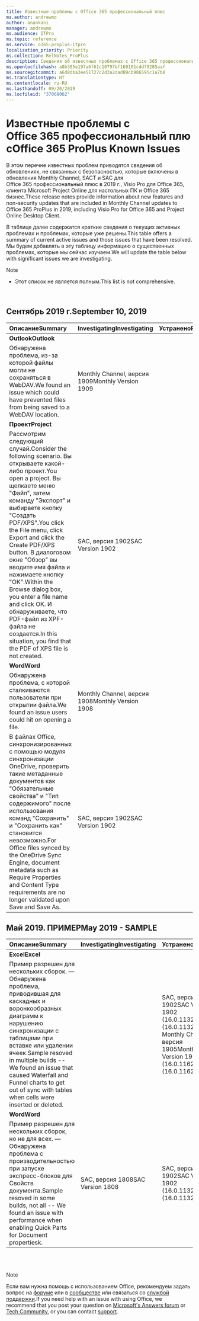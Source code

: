 ```yaml
---
title: Известные проблемы с Office 365 профессиональный плюс
ms.author: andrewmo
author: anankani
manager: andrewmo
ms.audience: ITPro
ms.topic: reference
ms.service: o365-proplus-itpro
localization_priority: Priority
ms.collection: RelNotes_ProPlus
description: Сведения об известных проблемах с Office 365 профессиональный плюс
ms.openlocfilehash: a8b385e197a6f61c10797bf160101cdd70285aaf
ms.sourcegitcommit: a6d8dba3ee51727c2d3a2dad89cb986595c1a7b8
ms.translationtype: HT
ms.contentlocale: ru-RU
ms.lasthandoff: 09/20/2019
ms.locfileid: "37068062"
---
```

# <a name="office-365-proplus-known-issues"></a><span data-ttu-id="a4e8e-103">Известные проблемы с Office 365 профессиональный плюс</span><span class="sxs-lookup"><span data-stu-id="a4e8e-103">Office 365 ProPlus Known Issues</span></span>

<span data-ttu-id="a4e8e-104">В этом перечне известных проблем приводятся сведения об обновлениях, не связанных с безопасностью, которые включены в обновления Monthly Channel, SACT и SAC для Office 365 профессиональный плюс в 2019 г., Visio Pro для Office 365, клиента Microsoft Project Online для настольных ПК и Office 365 бизнес.</span><span class="sxs-lookup"><span data-stu-id="a4e8e-104">These release notes provide information about new features and non-security updates that are included in Monthly Channel updates to Office 365 ProPlus in 2019, including Visio Pro for Office 365 and Project Online Desktop Client.</span></span>

<span data-ttu-id="a4e8e-105">В таблице далее содержатся краткие сведения о текущих активных проблемах и проблемах, которые уже решены.</span><span class="sxs-lookup"><span data-stu-id="a4e8e-105">This table offers a summary of current active issues and those issues that have been resolved.</span></span>  <span data-ttu-id="a4e8e-106">Мы будем добавлять в эту таблицу информацию о существенных проблемах, которые мы сейчас изучаем.</span><span class="sxs-lookup"><span data-stu-id="a4e8e-106">We will update the table below with significant issues we are investigating.</span></span>

 > [!NOTE]
 >- <span data-ttu-id="a4e8e-107">Этот список не является полным.</span><span class="sxs-lookup"><span data-stu-id="a4e8e-107">This list is not comprehensive.</span></span>

<br>

## <a name="september-2019"></a><span data-ttu-id="a4e8e-108">Сентябрь 2019 г.</span><span class="sxs-lookup"><span data-stu-id="a4e8e-108">September 10, 2019</span></span>

|<span data-ttu-id="a4e8e-109">Описание</span><span class="sxs-lookup"><span data-stu-id="a4e8e-109">Summary</span></span>|<span data-ttu-id="a4e8e-110">Investigating</span><span class="sxs-lookup"><span data-stu-id="a4e8e-110">Investigating</span></span>|<span data-ttu-id="a4e8e-111">Устранено</span><span class="sxs-lookup"><span data-stu-id="a4e8e-111">Resolved</span></span>|
|:-------------------------------------------------------------------------------------|:-----|:-----|
|<span data-ttu-id="a4e8e-112">**Outlook**</span><span class="sxs-lookup"><span data-stu-id="a4e8e-112">**Outlook**</span></span>
<span data-ttu-id="a4e8e-113">Обнаружена проблема, из-за которой файлы могли не сохраняться в WebDAV.</span><span class="sxs-lookup"><span data-stu-id="a4e8e-113">We found an issue which could have prevented files from being saved to a WebDAV location.</span></span>|<span data-ttu-id="a4e8e-114">Monthly Channel, версия 1909</span><span class="sxs-lookup"><span data-stu-id="a4e8e-114">Monthly Version 1909</span></span>||
|<span data-ttu-id="a4e8e-115">**Проект**</span><span class="sxs-lookup"><span data-stu-id="a4e8e-115">**Project**</span></span>
<span data-ttu-id="a4e8e-116">Рассмотрим следующий случай.</span><span class="sxs-lookup"><span data-stu-id="a4e8e-116">Consider the following scenario.</span></span> <span data-ttu-id="a4e8e-117">Вы открываете какой-либо проект.</span><span class="sxs-lookup"><span data-stu-id="a4e8e-117">You open a project.</span></span> <span data-ttu-id="a4e8e-118">Вы щелкаете меню "Файл", затем команду "Экспорт" и выбираете кнопку "Создать PDF/XPS".</span><span class="sxs-lookup"><span data-stu-id="a4e8e-118">You click the File menu, click Export and click the Create PDF/XPS button.</span></span> <span data-ttu-id="a4e8e-119">В диалоговом окне "Обзор" вы вводите имя файла и нажимаете кнопку "ОК".</span><span class="sxs-lookup"><span data-stu-id="a4e8e-119">Within the Browse dialog box, you enter a file name and click OK.</span></span> <span data-ttu-id="a4e8e-120">И обнаруживаете, что PDF-файл из XPF-файла не создается.</span><span class="sxs-lookup"><span data-stu-id="a4e8e-120">In this situation, you find that the PDF of XPS file is not created.</span></span> |<span data-ttu-id="a4e8e-121">SAC, версия 1902</span><span class="sxs-lookup"><span data-stu-id="a4e8e-121">SAC Version 1902</span></span>||
|<span data-ttu-id="a4e8e-122">**Word**</span><span class="sxs-lookup"><span data-stu-id="a4e8e-122">**Word**</span></span>
<span data-ttu-id="a4e8e-123">Обнаружена проблема, с которой сталкиваются пользователи при открытии файла.</span><span class="sxs-lookup"><span data-stu-id="a4e8e-123">We found an issue users could hit on opening a file.</span></span>|<span data-ttu-id="a4e8e-124">Monthly Channel, версия 1908</span><span class="sxs-lookup"><span data-stu-id="a4e8e-124">Monthly Version 1908</span></span>||
<span data-ttu-id="a4e8e-125">В файлах Office, синхронизированных с помощью модуля синхронизации OneDrive, проверить такие метаданные документов как "Обязательные свойства" и "Тип содержимого" после использования команд "Сохранить" и "Сохранить как" становится невозможно.</span><span class="sxs-lookup"><span data-stu-id="a4e8e-125">For Office files synced by the OneDrive Sync Engine, document metadata such as Require Properties and Content Type requirements are no longer validated upon Save and Save As.</span></span>|<span data-ttu-id="a4e8e-126">SAC, версия 1902</span><span class="sxs-lookup"><span data-stu-id="a4e8e-126">SAC Version 1902</span></span>||

## <a name="may-2019---sample"></a><span data-ttu-id="a4e8e-127">Май 2019. ПРИМЕР</span><span class="sxs-lookup"><span data-stu-id="a4e8e-127">May 2019 - SAMPLE</span></span>

|<span data-ttu-id="a4e8e-128">Описание</span><span class="sxs-lookup"><span data-stu-id="a4e8e-128">Summary</span></span>|<span data-ttu-id="a4e8e-129">Investigating</span><span class="sxs-lookup"><span data-stu-id="a4e8e-129">Investigating</span></span>|<span data-ttu-id="a4e8e-130">Устранено</span><span class="sxs-lookup"><span data-stu-id="a4e8e-130">Resolved</span></span>|
|:-------------------------------------------------------------------------------------|:-----|:-----|
|<span data-ttu-id="a4e8e-131">**Excel**</span><span class="sxs-lookup"><span data-stu-id="a4e8e-131">**Excel**</span></span>
<span data-ttu-id="a4e8e-132">Пример разрешен для нескольких сборок. — Обнаружена проблема, приводившая для каскадных и воронкообразных диаграмм к нарушению синхронизации с таблицами при вставке или удалении ячеек.</span><span class="sxs-lookup"><span data-stu-id="a4e8e-132">Sample resoved in multiple builds -- We found an issue that caused Waterfall and Funnel charts to get out of sync with tables when cells were inserted or deleted.</span></span>||<span data-ttu-id="a4e8e-133">SAC, версия 1902</span><span class="sxs-lookup"><span data-stu-id="a4e8e-133">SAC Version 1902</span></span> <br> <span data-ttu-id="a4e8e-134">(16.0.11328.20306)</span><span class="sxs-lookup"><span data-stu-id="a4e8e-134">(16.0.11328.20306)</span></span> <br> <span data-ttu-id="a4e8e-135">Monthly Channel, версия 1905</span><span class="sxs-lookup"><span data-stu-id="a4e8e-135">Monthly Version 1905</span></span> <br> <span data-ttu-id="a4e8e-136">(16.0.11629.20210)</span><span class="sxs-lookup"><span data-stu-id="a4e8e-136">(16.0.11629.20210)</span></span>|
|<span data-ttu-id="a4e8e-137">**Word**</span><span class="sxs-lookup"><span data-stu-id="a4e8e-137">**Word**</span></span>
<span data-ttu-id="a4e8e-138">Пример разрешен для нескольких сборок, но не для всех. — Обнаружена проблема с производительностью при запуске экспресс-блоков для Свойств документа.</span><span class="sxs-lookup"><span data-stu-id="a4e8e-138">Sample resoved in some builds, not all -- We found an issue with performance when enabling Quick Parts for Document propertiesk.</span></span>|<span data-ttu-id="a4e8e-139">SAC, версия 1808</span><span class="sxs-lookup"><span data-stu-id="a4e8e-139">SAC Version 1808</span></span>|<span data-ttu-id="a4e8e-140">SAC, версия 1902</span><span class="sxs-lookup"><span data-stu-id="a4e8e-140">SAC Version 1902</span></span> <br> <span data-ttu-id="a4e8e-141">(16.0.11328.20340)</span><span class="sxs-lookup"><span data-stu-id="a4e8e-141">(16.0.11328.20340)</span></span>|

<br>
<br>

> [!NOTE]
> <span data-ttu-id="a4e8e-142">Если вам нужна помощь с использованием Office, рекомендуем задать вопрос на [форуме](https://answers.microsoft.com/) или в [сообществе](https://techcommunity.microsoft.com/) или связаться со [службой поддержки](https://support.microsoft.com/contactus).</span><span class="sxs-lookup"><span data-stu-id="a4e8e-142">If you need help with an issue with using Office, we recommend that you post your question on [Microsoft's Answers forum](https://answers.microsoft.com/) or [Tech Community](https://techcommunity.microsoft.com/), or you can contact [support](https://support.microsoft.com/contactus).</span></span>
